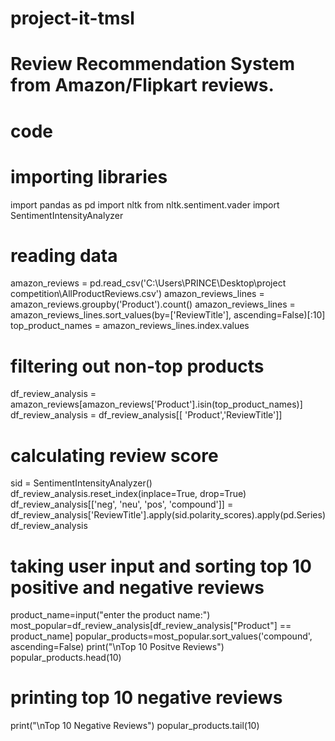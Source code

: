 # project-it-tmsl
# Review Recommendation System from Amazon/Flipkart reviews.
# code


# importing libraries
import pandas as pd
import nltk
from nltk.sentiment.vader import SentimentIntensityAnalyzer

# reading data
amazon_reviews = pd.read_csv('C:\\Users\\PRINCE\\Desktop\\project competition\\AllProductReviews.csv')
amazon_reviews_lines = amazon_reviews.groupby('Product').count()
amazon_reviews_lines = amazon_reviews_lines.sort_values(by=['ReviewTitle'], ascending=False)[:10]
top_product_names = amazon_reviews_lines.index.values

# filtering out non-top products
df_review_analysis = amazon_reviews[amazon_reviews['Product'].isin(top_product_names)]
df_review_analysis = df_review_analysis[[ 'Product','ReviewTitle']]

# calculating review score
sid = SentimentIntensityAnalyzer()
df_review_analysis.reset_index(inplace=True, drop=True)
df_review_analysis[['neg', 'neu', 'pos', 'compound']] = df_review_analysis['ReviewTitle'].apply(sid.polarity_scores).apply(pd.Series)
df_review_analysis

# taking user input and sorting top 10 positive and negative reviews
product_name=input("enter the product name:")
most_popular=df_review_analysis[df_review_analysis["Product"] == product_name]
popular_products=most_popular.sort_values('compound', ascending=False)
print("\nTop 10 Positve Reviews")
popular_products.head(10)

# printing top 10 negative reviews
print("\nTop 10 Negative Reviews")
popular_products.tail(10)
